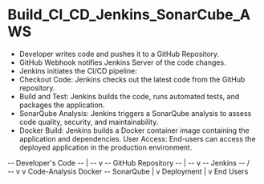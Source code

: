 # Build_CI_CD_Jenkins_SonarCube_AWS

- Developer writes code and pushes it to a GitHub Repository.
- GitHub Webhook notifies Jenkins Server of the code changes.
- Jenkins initiates the CI/CD pipeline:
- Checkout Code: Jenkins checks out the latest code from the GitHub repository.
- Build and Test: Jenkins builds the code, runs automated tests, and packages the application.
- SonarQube Analysis: Jenkins triggers a SonarQube analysis to assess code quality, security, and maintainability.
- Docker Build: Jenkins builds a Docker container image containing the application and dependencies.
User Access: End-users can access the deployed application in the production environment.

-- Developer's Code
--     |
--     v
-- GitHub Repository
--     |
--     v
--     Jenkins
--    /       \
--   v         v
Code-Analysis    Docker
-- SonarQube     |
                 v
                  Deployment
                    |
                    v
                  End Users


